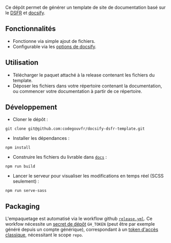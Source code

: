 Ce dépôt permet de générer un template de site de documentation basé sur le [DSFR](https://www.systeme-de-design.gouv.fr/) et [docsify](https://github.com/docsifyjs/docsify).

## Fonctionnalités

- Fonctionne via simple ajout de fichiers.
- Configurable via les [options de docsify](https://docsify.js.org/#/configuration).

## Utilisation

- Télécharger le paquet attaché à la release contenant les fichiers du template.
- Déposer les fichiers dans votre répertoire contenant la documentation, ou commencer votre documentation à partir de ce répertoire.

## Développement

- Cloner le dépôt :
```
git clone git@github.com:codegouvfr/docsify-dsfr-template.git
```
- Installer les dépendances :
```
npm install
```
- Construire les fichiers du livrable dans [`docs`](docs) :
```
npm run build
```
- Lancer le serveur pour visualiser les modifications en temps réel (SCSS seulement) :
```
npm run serve-sass
```

## Packaging

L'empaquetage est automatisé via le workflow github [`release.yml`](.github/workflows/release.yml).
Ce workfow nécessite un [secret de dépôt](https://docs.github.com/fr/actions/security-guides/using-secrets-in-github-actions#creating-secrets-for-a-repository) `GH_TOKEN` (peut être par exemple généré depuis un compte générique), correspondant à un [token d'accès classique](https://docs.github.com/fr/authentication/keeping-your-account-and-data-secure/managing-your-personal-access-tokens#cr%C3%A9ation-dun-personal-access-token-classic), nécessitant le scope `repo`.